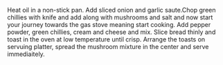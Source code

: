 Heat oil in a non-stick pan. Add sliced onion and garlic saute.Chop green chillies with knife and add along with mushrooms and salt and now start your journey towards the gas stove meaning start cooking.
Add pepper powder, green chillies, cream and cheese and mix.
Slice bread thinly and toast in the oven at low temperature until crisp.
Arrange the toasts on servuing platter, spread the mushroom mixture in the center and serve immediaitely.